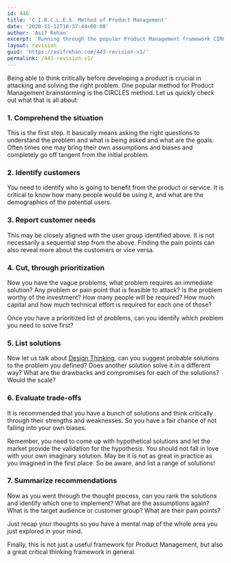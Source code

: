 ```yaml
---
id: 446
title: 'C.I.R.C.L.E.S. Method of Product Management'
date: '2020-11-12T18:37:44+00:00'
author: 'Asif Rehan'
excerpt: 'Running through the popular Product Management framework CIRCLES'
layout: revision
guid: 'https://asifrehan.com/443-revision-v1/'
permalink: /443-revision-v1/
---
```


Being able to think critically before developing a product is crucial in attacking and solving the right problem. One popular method for Product Management brainstorming is the CIRCLES method. Let us quickly check out what that is all about:

### 1. Comprehend the situation 

This is the first step. It basically means asking the right questions to understand the problem and what is being asked and what are the goals. Often times one may bring their own assumptions and biases and completely go off tangent from the initial problem.

### 2. Identify customers

You need to identify who is going to benefit from the product or service. It is critical to know how many people would be using it, and what are the demographics of the potential users.

### 3. Report customer needs

This may be closely aligned with the user group identified above. It is not necessarily a sequential step from the above. Finding the pain points can also reveal more about the customers or vice versa.

### 4. Cut, through prioritization

Now you have the vague problems, what problem requires an immediate solution? Any problem or pain point that is feasible to attack? Is the problem worthy of the investment? How many people will be required? How much capital and how much technical effort is required for each one of those?

Once you have a prioritized list of problems, can you identify which problem you need to solve first?

### 5. List solutions

Now let us talk about [Design Thinking](https://en.wikipedia.org/wiki/Design_thinking), can you suggest probable solutions to the problem you defined? Does another solution solve it in a different way? What are the drawbacks and compromises for each of the solutions? Would the scale?

### 6. Evaluate trade-offs

 It is recommended that you have a bunch of solutions and think critically through their strengths and weaknesses. So you have a fair chance of not falling into your own biases.

Remember, you need to come up with hypothetical solutions and let the market provide the validation for the hypothesis. You should not fall in love with your own imaginary solution. May be it is not as great in practice as you imagined in the first place. So be aware, and list a range of solutions!

### 7. Summarize recommendations

Now as you went through the thought process, can you rank the solutions and identify which one to implement? What are the assumptions again? What is the target audience or customer group? What are their pain points?   
  
Just recap your thoughts so you have a mental map of the whole area you just explored in your mind.

Finally, this is not just a useful framework for Product Management, but also a great critical thinking framework in general.